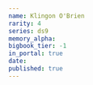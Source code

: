 ```yaml
---
name: Klingon O'Brien
rarity: 4
series: ds9
memory_alpha:
bigbook_tier: -1
in_portal: true
date:
published: true
---
```



